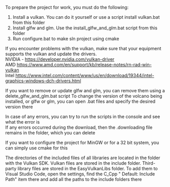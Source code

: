 To prepare the project for work, you must do the following:
1. Install a vulkan. You can do it yourself or use a script install vulkan.bat from this folder
2. Install glfw and glm. Use the install_glfw_and_glm.bat script from this folder
3. Run configure.bat to make sln project using cmake

If you encounter problems with the vulkan, make sure that your equipment supports the vulkan and update the drivers.  
NVIDIA - https://developer.nvidia.com/vulkan-driver  
AMD https://www.amd.com/en/support/kb/release-notes/rn-rad-win-vulkan  
Intel https://www.intel.com/content/www/us/en/download/19344/intel-graphics-windows-dch-drivers.html  

If you want to remove or update glfw and glm, you can remove them using a delete_glfw_and_glm.bat script
To change the version of the volcano being installed, or glfw or glm, you can open .bat files and specify the desired version there

In case of any errors, you can try to run the scripts in the console and see what the error is  
If any errors occurred during the download, then the .downloading file remains in the folder, which you can delete

If you want to configure the project for MinGW or for a 32 bit system, you can simply use cmake for this

The directories of the included files of all libraries are located in the folder with the Vulkan SDK. 
Vulkan files are stored in the include folder. Third-party library files are stored in the EasyVulkanLibs folder. 
To add them to Visual Studio Code, open the settings, 
find the C_Cpp " Default: Include Path" item there and add all the paths to the include folders there
